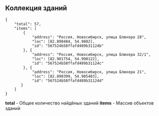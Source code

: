 ## Коллекция зданий

    {
        "total": 57,
        "items": [
            {
                "address": "Россия, Новосибирск, улица Блюхера 28",
                "loc": [82.898484, 54.9882],
                "id": "567524b58ffafd489b31124b"
            }, {
                "address": "Россия, Новосибирск, улица Блюхера 32/1",
                "loc": [82.901754, 54.990122],
                "id": "567524b58ffafd489b31124c"
            }, {
                "address": "Россия, Новосибирск, улица Блюхера 21",
                "loc": [82.890399, 54.985483],
                "id": "567524b58ffafd489b31124d"
           }
        ]
    }

**total** - Общее количество найдёных зданий
**items** - Массив объектов зданий
